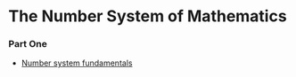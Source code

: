 # The Number System of Mathematics

### Part One
- [Number system fundamentals](https://github.com/irisida/math_notes/tree/master/fundamentals)
